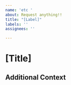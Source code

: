 ```yaml
---
name: 'etc '
about: Request anything!!
title: "[Label]"
labels: ''
assignees: ''

---
```


# [Title]

## Additional Context
